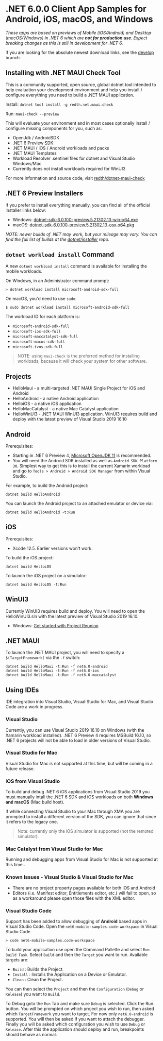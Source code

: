 # .NET 6.0.0 Client App Samples for Android, iOS, macOS, and Windows

_These apps are based on previews of Mobile (iOS/Android) and Desktop (macOS/Windows) in .NET 6 which are **not for production use**. Expect breaking changes as this is still in development for .NET 6._

If you are looking for the absolute newest download links, see the [develop](https://github.com/dotnet/maui-samples/tree/develop) branch.

## Installing with .NET MAUI Check Tool

This is a community supported, open source, global dotnet tool intended to help evaluation your development environment and help you install / configure everything you need to build a .NET MAUI application.

Install: `dotnet tool install -g redth.net.maui.check`

Run: `maui-check --preview`

This will evaluate your environment and in most cases optionally install / configure missing components for you, such as:

* OpenJdk / AndroidSDK
* .NET 6 Preview SDK
* .NET MAUI / iOS / Android workloads and packs
* .NET MAUI Templates
* Workload Resolver .sentinel files for dotnet and Visual Studio Windows/Mac
* Currently does not install workloads required for WinUI3

For more information and source code, visit [redth/dotnet-maui-check](https://github.com/redth/dotnet-maui-check)

## .NET 6 Preview Installers

If you prefer to install everything manually, you can find all of the official installer links below:

* Windows: [dotnet-sdk-6.0.100-preview.5.21302.13-win-x64.exe](https://dotnetcli.azureedge.net/dotnet/Sdk/6.0.100-preview.5.21302.13/dotnet-sdk-6.0.100-preview.5.21302.13-win-x64.exe)
* macOS: [dotnet-sdk-6.0.100-preview.5.21302.13-osx-x64.pkg](https://dotnetcli.azureedge.net/dotnet/Sdk/6.0.100-preview.5.21302.13/dotnet-sdk-6.0.100-preview.5.21302.13-osx-x64.pkg)

_NOTE: newer builds of .NET *may* work, but your mileage may vary.
You can find the full list of builds at the [dotnet/installer][dotnet/installer] repo._

## `dotnet workload install` Command

A new `dotnet workload install` command is available for installing
the mobile workloads.

On Windows, in an Administrator command prompt:

    > dotnet workload install microsoft-android-sdk-full

On macOS, you'd need to use `sudo`:

    $ sudo dotnet workload install microsoft-android-sdk-full

The workload ID for each platform is:

* `microsoft-android-sdk-full`
* `microsoft-ios-sdk-full`
* `microsoft-maccatalyst-sdk-full`
* `microsoft-macos-sdk-full`
* `microsoft-tvos-sdk-full`

> NOTE: using `maui-check` is the preferred method for installing
> workloads, because it will check your system for other software.

## Projects

* HelloMaui - a multi-targeted .NET MAUI Single Project for iOS and Android
* HelloAndroid - a native Android application
* HelloiOS - a native iOS application
* HelloMacCatalyst - a native Mac Catalyst application
* HelloWinUI3 - .NET MAUI WinUI3 application. WinUI3 requires build and deploy with the latest preview of Visual Studio 2019 16.10

[dotnet/installer]: https://github.com/dotnet/installer#installers-and-binaries

## Android

Prerequisites:

* Starting in .NET 6 Preview 4, [Microsoft OpenJDK 11](https://www.microsoft.com/openjdk) is recommended.
* You will need the Android SDK installed as well as `Android SDK Platform 30`. Simplest way to get this is to install the current Xamarin workload and go to `Tools > Android > Android SDK Manager` from within Visual Studio.

For example, to build the Android project:

    dotnet build HelloAndroid

You can launch the Android project to an attached emulator or device via:

    dotnet build HelloAndroid -t:Run

## iOS

Prerequisites:

* Xcode 12.5. Earlier versions won't work.

To build the iOS project:

    dotnet build HelloiOS

To launch the iOS project on a simulator:

    dotnet build HelloiOS -t:Run

## WinUI3

Currently WinUI3 requires build and deploy. You will need to open the HelloWinUI3.sln with the latest preview of Visual Studio 2019 16.10.

* Windows: [Get started with Project Reunion](https://docs.microsoft.com/en-us/windows/apps/project-reunion/get-started-with-project-reunion#set-up-your-development-environment)

## .NET MAUI

To launch the .NET MAUI project, you will need to specify a `$(TargetFramework)` via the `-f` switch:

    dotnet build HelloMaui -t:Run -f net6.0-android
    dotnet build HelloMaui -t:Run -f net6.0-ios
    dotnet build HelloMaui -t:Run -f net6.0-maccatalyst

## Using IDEs

IDE integration into Visual Studio, Visual Studio for Mac, and Visual Studio Code are a work in progress. 

### Visual Studio

Currently, you can use Visual Studio 2019 16.10 on Windows (with the
Xamarin workload installed). .NET 6 Preview 4 requires MSBuild 16.10,
so .NET 6 projects will not be able to load in older versions of
Visual Studio.

### Visual Studio for Mac

Visual Studio for Mac is not supported at this time, but will be coming in a future release.

### iOS from Visual Studio

To build and debug .NET 6 iOS applications from Visual Studio 2019 you must manually intall the .NET 6 SDK and iOS workloads on both **Windows and macOS** (Mac build host).

If while connecting Visual Studio to your Mac through XMA you are prompted to install a different version of the SDK, you can ignore that since it refers to the legacy one.

> Note: currently only the iOS simulator is supported (not the remoted simulator).

### Mac Catalyst from Visual Studio for Mac

Running and debugging apps from Visual Studio for Mac is not supported at this time..

### Known Issues - Visual Studio & Visual Studio for Mac

* There are no project property pages available for both iOS and Android
* Editors (i.e. Manifest editor, Entitlements editor, etc.) will fail to open, so as a workaround please open those files with the XML editor.

### Visual Studio Code

Support has been added to allow debugging of **Android** based apps in Visual Studio Code. Open the `net6-mobile-samples.code-workspace` in Visual Studio Code.

    > code net6-mobile-samples.code-workspace

To build your application use open the Command Pallette and select `Run Build Task`. Select `Build` and then the `Target` you want to run. Available targets are:

* `Build` : Builds the Project.
* `Install` : Installs the Application on a Device or Emulator.
* `Clean` : Clean the Project.

You can then select the `Project` and then the `Configuration` (`Debug` or `Release`) you want to `Build`.

To Debug goto the `Run` Tab and make sure `Debug` is selected. Click the Run button. You will be prompted on which project you wish to run, then asked which `TargetFramework` you want to target. For now only `net6.0-android` is supported. You will then be asked if you want to attach the debugger. Finally you will be asked which configuration you wish to use `Debug` or `Release`. After this the application should deploy and run, breakpoints should behave as normal.
